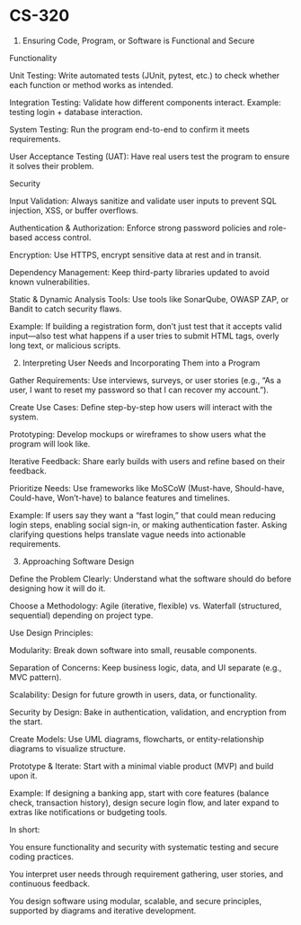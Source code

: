 # CS-320
1. Ensuring Code, Program, or Software is Functional and Secure

Functionality

Unit Testing: Write automated tests (JUnit, pytest, etc.) to check whether each function or method works as intended.

Integration Testing: Validate how different components interact. Example: testing login + database interaction.

System Testing: Run the program end-to-end to confirm it meets requirements.

User Acceptance Testing (UAT): Have real users test the program to ensure it solves their problem.

Security

Input Validation: Always sanitize and validate user inputs to prevent SQL injection, XSS, or buffer overflows.

Authentication & Authorization: Enforce strong password policies and role-based access control.

Encryption: Use HTTPS, encrypt sensitive data at rest and in transit.

Dependency Management: Keep third-party libraries updated to avoid known vulnerabilities.

Static & Dynamic Analysis Tools: Use tools like SonarQube, OWASP ZAP, or Bandit to catch security flaws.

Example: If building a registration form, don’t just test that it accepts valid input—also test what happens if a user tries to submit HTML tags, overly long text, or malicious scripts.

2. Interpreting User Needs and Incorporating Them into a Program

Gather Requirements: Use interviews, surveys, or user stories (e.g., “As a user, I want to reset my password so that I can recover my account.”).

Create Use Cases: Define step-by-step how users will interact with the system.

Prototyping: Develop mockups or wireframes to show users what the program will look like.

Iterative Feedback: Share early builds with users and refine based on their feedback.

Prioritize Needs: Use frameworks like MoSCoW (Must-have, Should-have, Could-have, Won’t-have) to balance features and timelines.

Example: If users say they want a “fast login,” that could mean reducing login steps, enabling social sign-in, or making authentication faster. Asking clarifying questions helps translate vague needs into actionable requirements.

3. Approaching Software Design

Define the Problem Clearly: Understand what the software should do before designing how it will do it.

Choose a Methodology: Agile (iterative, flexible) vs. Waterfall (structured, sequential) depending on project type.

Use Design Principles:

Modularity: Break down software into small, reusable components.

Separation of Concerns: Keep business logic, data, and UI separate (e.g., MVC pattern).

Scalability: Design for future growth in users, data, or functionality.

Security by Design: Bake in authentication, validation, and encryption from the start.

Create Models: Use UML diagrams, flowcharts, or entity-relationship diagrams to visualize structure.

Prototype & Iterate: Start with a minimal viable product (MVP) and build upon it.

Example: If designing a banking app, start with core features (balance check, transaction history), design secure login flow, and later expand to extras like notifications or budgeting tools.

In short:

You ensure functionality and security with systematic testing and secure coding practices.

You interpret user needs through requirement gathering, user stories, and continuous feedback.

You design software using modular, scalable, and secure principles, supported by diagrams and iterative development.
